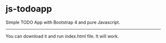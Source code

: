 # js-todoapp
Simple TODO App with Bootstrap 4 and pure Javascript.



---
You can download it and run index.html file. It will work.
